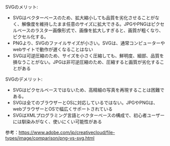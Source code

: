 SVGのメリット:
- SVGはベクターベースのため、拡大縮小しても品質を劣化させることがなく、解像度を維持したまま任意のサイズに拡大できる。JPGやPNGはピクセルベースのラスター画像形式で、画像を拡大しすぎると、画質が粗くなり、ピクセル化する。
- PNGより、SVGのファイルサイズが小さい。SVGは、通常コンピューターやwebサイトで動作が遅くなることはない
- SVGは可逆圧縮のため、サイズを小さく圧縮しても、鮮明度、細部、品質を損なうことがない。JPGは非可逆圧縮のため、圧縮すると画質が劣化することがある

SVGのデメリット:
- SVGはピクセルベースではないため、高精細の写真を再現することは困難である。
- SVGは全てのブラウザーとOSに対応しているではない。JPGやPNGは、webブラウザーとOSで幅広くサポートされている
- SVGはXMLプログラミング言語とベクターベースの構成で、初心者ユーザーには馴染みがなく、使いにくい可能性がある

参考：https://www.adobe.com/jp/creativecloud/file-types/image/comparison/png-vs-svg.html